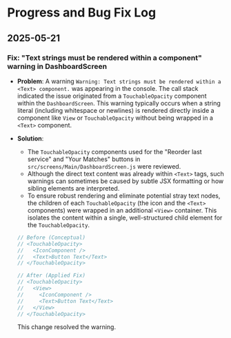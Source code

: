 # Progress and Bug Fix Log

## 2025-05-21

### Fix: "Text strings must be rendered within a <Text> component" warning in DashboardScreen

*   **Problem**: A warning `Warning: Text strings must be rendered within a <Text> component.` was appearing in the console. The call stack indicated the issue originated from a `TouchableOpacity` component within the `DashboardScreen`. This warning typically occurs when a string literal (including whitespace or newlines) is rendered directly inside a component like `View` or `TouchableOpacity` without being wrapped in a `<Text>` component.

*   **Solution**:
    *   The `TouchableOpacity` components used for the "Reorder last service" and "Your Matches" buttons in `src/screens/Main/DashboardScreen.js` were reviewed.
    *   Although the direct text content was already within `<Text>` tags, such warnings can sometimes be caused by subtle JSX formatting or how sibling elements are interpreted.
    *   To ensure robust rendering and eliminate potential stray text nodes, the children of each `TouchableOpacity` (the icon and the `<Text>` components) were wrapped in an additional `<View>` container. This isolates the content within a single, well-structured child element for the `TouchableOpacity`.

    ```javascript
    // Before (Conceptual)
    // <TouchableOpacity>
    //   <IconComponent />
    //   <Text>Button Text</Text>
    // </TouchableOpacity>

    // After (Applied Fix)
    // <TouchableOpacity>
    //   <View>
    //     <IconComponent />
    //     <Text>Button Text</Text>
    //   </View>
    // </TouchableOpacity>
    ```
    This change resolved the warning.
